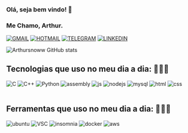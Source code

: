 ### Olá, seja bem vindo! 👋

### Me Chamo, Arthur.

[![GMAIL](https://img.shields.io/badge/Gmail-D14836?style=for-the-badge&logo=gmail&logoColor=white)](mailto:arthurroberto@alu.ufc.br)
[![HOTMAIL](https://img.shields.io/badge/Microsoft_Outlook-0078D4?style=for-the-badge&logo=microsoft-outlook&logoColor=white)](mailto:arthurrobertodasilva@hotmail.com)
[![TELEGRAM](https://img.shields.io/badge/Telegram-2CA5E0?style=for-the-badge&logo=telegram&logoColor=white)](https://t.me/arthursnoww)
[![LINKEDIN](https://img.shields.io/badge/LinkedIn-0077B5?style=for-the-badge&logo=linkedin&logoColor=white)](www.linkedin.com/in/arthur-roberto-49395b21b)

![Arthursnoww GitHub stats](https://github-readme-stats.vercel.app/api?username=Arthursnoww&theme=great-gatsby&show_icons=true)


## Tecnologias que uso no meu dia a dia: 🧑🏻‍💻


<div style="display: inline_block">
  <img align="center" alt="C" src="https://img.shields.io/badge/C-00599C?style=for-the-badge&logo=c&logoColor=white" />
  <img align="center" alt="C++" src="https://img.shields.io/badge/C%2B%2B-00599C?style=for-the-badge&logo=c%2B%2B&logoColor=white" />
  <img align="center" alt="Python" src="https://img.shields.io/badge/Python-3776AB?style=for-the-badge&logo=python&logoColor=white" />
  <img align="center" alt="assembly" src="https://img.shields.io/badge/assembly%20script-%23000000.svg?style=for-the-badge&logo=assemblyscript&logoColor=white" />
  <img align="center" alt="js" src="https://img.shields.io/badge/JavaScript-F7DF1E?style=for-the-badge&logo=javascript&logoColor=black" />
  <img align="center" alt="nodejs" src="https://img.shields.io/badge/Node.js-43853D?style=for-the-badge&logo=node.js&logoColor=white" />
  <img align="center" alt="mysql" src="https://img.shields.io/badge/MySQL-00000F?style=for-the-badge&logo=mysql&logoColor=white" />
  <img align="center" alt="html" src="https://img.shields.io/badge/HTML-239120?style=for-the-badge&logo=html5&logoColor=white" />
  <img align="center" alt="css" src="https://img.shields.io/badge/CSS-239120?&style=for-the-badge&logo=css3&logoColor=white" />
</div><br/>

## Ferramentas que uso no meu dia a dia: 🧑🏻‍💻


<div style="display: inline_block">
  <img align="center" alt="ubuntu" src="https://img.shields.io/badge/Ubuntu-E95420?style=for-the-badge&logo=ubuntu&logoColor=white" />
  <img align="center" alt="VSC" src="https://img.shields.io/badge/Visual%20Studio%20Code-0078d7.svg?style=for-the-badge&logo=visual-studio-code&logoColor=white" />
  <img align="center" alt="insomnia" src="https://img.shields.io/badge/Insomnia-black?style=for-the-badge&logo=insomnia&logoColor=5849BE" />
  <img align="center" alt="docker" src="https://img.shields.io/badge/docker-%230db7ed.svg?style=for-the-badge&logo=docker&logoColor=white" />
  <img align="center" alt="aws" src="https://img.shields.io/badge/AWS-%23FF9900.svg?style=for-the-badge&logo=amazon-aws&logoColor=white" />
</div><br/>

